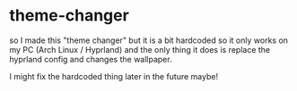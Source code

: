 # theme-changer
so I made this "theme changer" but it is a bit hardcoded so it only works on my PC (Arch Linux / Hyprland) and the only thing it does is replace the hyprland config and changes the wallpaper.

I might fix the hardcoded thing later in the future maybe!
